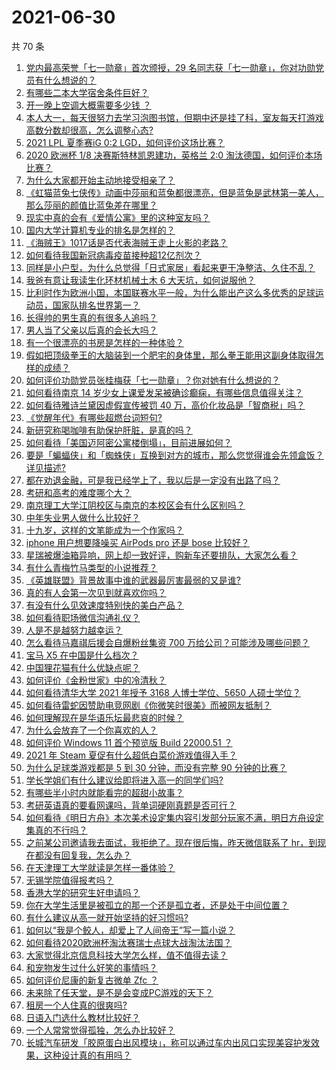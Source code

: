 # 2021-06-30

共 70 条

<!-- BEGIN -->
<!-- 最后更新时间 Wed Jun 30 2021 03:01:22 GMT+0800 (China Standard Time) -->

1. [党内最高荣誉「七一勋章」首次颁授，29
   名同志获「七一勋章」，你对功勋党员有什么想说的？](https://www.zhihu.com/question/468683456)
2. [有哪些二本大学宿舍条件巨好？](https://www.zhihu.com/question/374028292)
3. [开一晚上空调大概需要多少钱 ？](https://www.zhihu.com/question/30844890)
4. [本人大一，每天很努力去学习泡图书馆，但期中还是挂了科，室友每天打游戏高数分数却很高，怎么调整心态?](https://www.zhihu.com/question/355894234)
5. [2021 LPL 夏季赛iG 0:2 LGD，如何评价这场比赛？](https://www.zhihu.com/question/468845366)
6. [2020 欧洲杯 1/8 决赛斯特林凯恩建功，英格兰 2:0
   淘汰德国，如何评价本场比赛？](https://www.zhihu.com/question/468932254)
7. [为什么大家都开始主动地接受相亲了？](https://www.zhihu.com/question/455245266)
8. [《虹猫蓝兔七侠传》动画中莎丽和蓝兔都很漂亮，但是蓝兔是武林第一美人，那么莎丽的颜值比蓝兔差在哪里？](https://www.zhihu.com/question/457762212)
9. [现实中真的会有《爱情公寓》里的这种室友吗？](https://www.zhihu.com/question/465045658)
10. [国内大学计算机专业的排名是怎样的？](https://www.zhihu.com/question/19825429)
11. [《海贼王》1017话是否代表海贼王走上火影的老路？](https://www.zhihu.com/question/468180174)
12. [如何看待我国新冠病毒疫苗接种超12亿剂次？](https://www.zhihu.com/question/468800069)
13. [同样是小户型，为什么总觉得「日式家居」看起来更干净整洁、久住不乱？](https://www.zhihu.com/question/456011068)
14. [我爸有意让我读生化环材机械土木 6 大天坑，如何说服他？](https://www.zhihu.com/question/468659467)
15. [比利时作为欧洲小国，本国联赛水平一般，为什么能出产这么多优秀的足球运动员，国家队排名世界第一？](https://www.zhihu.com/question/466590026)
16. [长得帅的男生真的有很多人追吗？](https://www.zhihu.com/question/466307046)
17. [男人当了父亲以后真的会长大吗？](https://www.zhihu.com/question/440051636)
18. [有一个很漂亮的书房是怎样的一种体验？](https://www.zhihu.com/question/37664691)
19. [假如把顶级拳王的大脑装到一个肥宅的身体里，那么拳王能用这副身体取得怎样的成绩？](https://www.zhihu.com/question/464880108)
20. [如何评价功勋党员张桂梅获「七一勋章」？你对她有什么想说的？](https://www.zhihu.com/question/468714113)
21. [如何看待南京 14
    岁少女上课爱发呆被确诊癫痫，有哪些信息值得关注？](https://www.zhihu.com/question/468699123)
22. [如何看待雅诗兰黛因虚假宣传被罚 40
    万，高价化妆品是「智商税」吗？](https://www.zhihu.com/question/468588693)
23. [《觉醒年代》有哪些超燃台词短句?](https://www.zhihu.com/question/463340352)
24. [新研究称喝咖啡有助保护肝脏，是真的吗？](https://www.zhihu.com/question/468425699)
25. [如何看待「美国迈阿密公寓楼倒塌」，目前进展如何？](https://www.zhihu.com/question/467307206)
26. [要是「蝙蝠侠」和「蜘蛛侠」互换到对方的城市，那么您觉得谁会先领盒饭？详见描述?](https://www.zhihu.com/question/462783033)
27. [都在劝退金融，可是我已经学上了，我以后是一定没有出路了吗？](https://www.zhihu.com/question/446100938)
28. [考研和高考的难度哪个大？](https://www.zhihu.com/question/267738677)
29. [南京理工大学江阴校区与南京的本校区会有什么区别吗？](https://www.zhihu.com/question/368151829)
30. [中年失业男人做什么比较好？](https://www.zhihu.com/question/466372244)
31. [十九岁，这样的文笔能成为一个作家吗？](https://www.zhihu.com/question/460213886)
32. [iphone 用户想要降噪买 AirPods pro 还是 bose
    比较好？](https://www.zhihu.com/question/448041273)
33. [星瑞被爆油箱异响，网上却一致好评，购新车还要排队，大家怎么看？](https://www.zhihu.com/question/468572924)
34. [有什么青梅竹马类型的小说推荐？](https://www.zhihu.com/question/266632758)
35. [《英雄联盟》背景故事中谁的武器最厉害最弱的又是谁?](https://www.zhihu.com/question/368290147)
36. [真的有人会第一次见到就喜欢你吗？](https://www.zhihu.com/question/466085183)
37. [有没有什么见效速度特别快的美白产品？](https://www.zhihu.com/question/467016005)
38. [如何看待职场微信沟通礼仪？](https://www.zhihu.com/question/467777965)
39. [人是不是越努力越幸运？](https://www.zhihu.com/question/461176920)
40. [怎么看待马嘉祺后援会自爆粉丝集资 700
    万给公司？可能涉及哪些问题？](https://www.zhihu.com/question/468354788)
41. [宝马 X5 在中国是什么档次？](https://www.zhihu.com/question/458266368)
42. [中国狸花猫有什么优缺点呢？](https://www.zhihu.com/question/49379992)
43. [如何评价《金粉世家》中的冷清秋？](https://www.zhihu.com/question/30038693)
44. [如何看待清华大学 2021 年授予 3168 人博士学位、5650
    人硕士学位？](https://www.zhihu.com/question/468084761)
45. [如何看待雷蛇因赞助电竞网剧《你微笑时很美》而被网友抵制？](https://www.zhihu.com/question/468432056)
46. [如何理解现在是华语乐坛最悲哀的时候？](https://www.zhihu.com/question/358590192)
47. [为什么会放弃了一个你喜欢的人？](https://www.zhihu.com/question/466910224)
48. [如何评价 Windows 11 首个预览版 Build 22000.51
    ？](https://www.zhihu.com/question/468659107)
49. [2021 年 Steam 夏促有什么超低白菜价游戏值得入手？](https://www.zhihu.com/question/467846705)
50. [为什么足球类游戏都是 5 到 30 分钟，而没有完整 90
    分钟的比赛？](https://www.zhihu.com/question/24892260)
51. [学长学姐们有什么建议给即将进入高一的同学们吗?](https://www.zhihu.com/question/281737071)
52. [有哪些半小时内就能看完的超甜小故事？](https://www.zhihu.com/question/443425789)
53. [考研英语真的要看网课吗，背单词硬刚真题是否可行？](https://www.zhihu.com/question/376186399)
54. [如何看待《明日方舟》本次美术设定集内容引发部分玩家不满，明日方舟设定集真的不行吗？](https://www.zhihu.com/question/468245713)
55. [之前某公司邀请我去面试，我拒绝了。现在很后悔，昨天微信联系了
    hr，到现在都没有回复我，怎么办？](https://www.zhihu.com/question/458631006)
56. [在天津理工大学就读是怎样一番体验？](https://www.zhihu.com/question/26561353)
57. [无锡学院值得报考吗？](https://www.zhihu.com/question/466950853)
58. [香港大学的研究生好申请吗？](https://www.zhihu.com/question/22632391)
59. [你在大学生活里是被孤立的那一个还是孤立者，还是处于中间位置？](https://www.zhihu.com/question/460650437)
60. [有什么建议从高一就开始坚持的好习惯吗?](https://www.zhihu.com/question/466473902)
61. [如何以“我是个鲛人，却爱上了人间帝王”写一篇小说？](https://www.zhihu.com/question/467008474)
62. [如何看待2020欧洲杯淘汰赛瑞士点球大战淘汰法国？](https://www.zhihu.com/question/468666336)
63. [大家觉得北京信息科技大学怎么样，值不值得去读？](https://www.zhihu.com/question/330906430)
64. [和宠物发生过什么好笑的事情吗？](https://www.zhihu.com/question/465343581)
65. [如何评价尼康的新复古微单 Zfc ？](https://www.zhihu.com/question/464936433)
66. [未来除了任天堂，是不是会变成PC游戏的天下？](https://www.zhihu.com/question/466668709)
67. [租房一个人住真的很爽吗?](https://www.zhihu.com/question/438872326)
68. [日语入门选什么教材比较好？](https://www.zhihu.com/question/19740967)
69. [一个人常常觉得孤独，怎么办比较好？](https://www.zhihu.com/question/466216274)
70. [长城汽车研发「胶原蛋白出风模块」，称可以通过车内出风口实现美容护发效果，这种设计真的有用吗？](https://www.zhihu.com/question/468453344)

<!-- END -->
